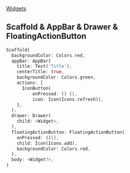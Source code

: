 [Widgets](https://github.com/leofds/flutter-class/blob/master/flutter/widgets.md)

## Scaffold & AppBar & Drawer & FloatingActionButton

```dart
Scaffold(
  backgroundColor: Colors.red,
  appBar: AppBar(
    title: Text('Title'),
    centerTitle: true,
    backgroundColor: Colors.green,
    actions: [
      IconButton(
          onPressed: () {},
          icon: Icon(Icons.refresh)),
    ],
  ),
  drawer: Drawer(
    child: <Widget>,
  ),
  floatingActionButton: FloatingActionButton(
    onPressed: (){},
    child: Icon(Icons.add),
    backgroundColor: Colors.red,
  ),
  body: <Widget?>,
)
```
